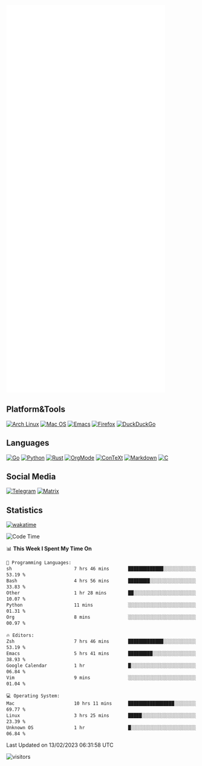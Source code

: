 ![Metrics](https://github.com/SteamedFish/SteamedFish/blob/master/github-metrics.svg)

## Platform&Tools

[![Arch Linux](https://img.shields.io/badge/ArchLinux-1793D1?logo=arch-linux&logoColor=fff&style=flat-square)](https://archlinux.org/)
[![Mac OS](https://img.shields.io/badge/MacOS-000000?style=flat-square&logo=macos&logoColor=F0F0F0)](https://www.apple.com/macos/)
[![Emacs](https://img.shields.io/badge/Emacs-%237F5AB6.svg?&style=flat-square&logo=gnu-emacs&logoColor=white)](https://www.gnu.org/software/emacs/)
[![Firefox](https://img.shields.io/badge/Firefox-FF7139?style=flat-square&logo=Firefox-Browser&logoColor=white)](https://firefox.com/)
[![DuckDuckGo](https://img.shields.io/badge/DuckDuckGo-DE5833?style=flat-square&logo=DuckDuckGo&logoColor=white)](https://duckduckgo.com/)

## Languages

[![Go](https://img.shields.io/badge/Golang-%2300ADD8.svg?style=flat-square&logo=go&logoColor=white)](https://golang.org/)
[![Python](https://img.shields.io/badge/Python-3670A0?style=flat-square&logo=python&logoColor=ffdd54)](https://www.python.org/)
[![Rust](https://img.shields.io/badge/Rust-%23000000.svg?style=flat-square&logo=rust&logoColor=white)](https://www.rust-lang.org/)
[![OrgMode](https://img.shields.io/badge/OrgMode-%23000000.svg?style=flat-square&logo=org&logoColor=white)](https://orgmode.org/)
[![ConTeXt](https://img.shields.io/badge/ConTeXt-%23008080.svg?style=flat-square&logo=latex&logoColor=white)](https://contextgarden.net/)
[![Markdown](https://img.shields.io/badge/MarkDown-%23000000.svg?style=flat-square&logo=markdown&logoColor=white)](https://daringfireball.net/projects/markdown/)
[![C](https://img.shields.io/badge/C-%2300599C.svg?style=flat-square&logo=c&logoColor=white)](https://www.iso.org/standard/74528.html)

## Social Media
[![Telegram](https://img.shields.io/badge/SteamedFish-2CA5E0?style=social&logo=telegram&logoColor=white)](https://t.me/SteamedFish)
[![Matrix](https://img.shields.io/badge/SteamedFish-2CA5E0?style=social&logo=matrix&logoColor=black)](https://matrix.to/#/@i:steamedfish.org)

## Statistics
[![wakatime](https://wakatime.com/badge/user/168280d6-fcf2-4b4f-ad3a-dc4612f35b38.svg)](https://wakatime.com/@168280d6-fcf2-4b4f-ad3a-dc4612f35b38)

<!--START_SECTION:waka-->
![Code Time](http://img.shields.io/badge/Code%20Time-2%2C289%20hrs%2056%20mins-blue)

📊 **This Week I Spent My Time On** 

```text
💬 Programming Languages: 
sh                       7 hrs 46 mins       █████████████░░░░░░░░░░░░   53.19 % 
Bash                     4 hrs 56 mins       ████████░░░░░░░░░░░░░░░░░   33.83 % 
Other                    1 hr 28 mins        ██░░░░░░░░░░░░░░░░░░░░░░░   10.07 % 
Python                   11 mins             ░░░░░░░░░░░░░░░░░░░░░░░░░   01.31 % 
Org                      8 mins              ░░░░░░░░░░░░░░░░░░░░░░░░░   00.97 % 

🔥 Editors: 
Zsh                      7 hrs 46 mins       █████████████░░░░░░░░░░░░   53.19 % 
Emacs                    5 hrs 41 mins       █████████░░░░░░░░░░░░░░░░   38.93 % 
Google Calendar          1 hr                █░░░░░░░░░░░░░░░░░░░░░░░░   06.84 % 
Vim                      9 mins              ░░░░░░░░░░░░░░░░░░░░░░░░░   01.04 % 

💻 Operating System: 
Mac                      10 hrs 11 mins      █████████████████░░░░░░░░   69.77 % 
Linux                    3 hrs 25 mins       █████░░░░░░░░░░░░░░░░░░░░   23.39 % 
Unknown OS               1 hr                █░░░░░░░░░░░░░░░░░░░░░░░░   06.84 % 

```


 Last Updated on 13/02/2023 06:31:58 UTC
<!--END_SECTION:waka-->

![visitors](https://visitor-badge.laobi.icu/badge?page_id=SteamedFish.SteamedFish)
